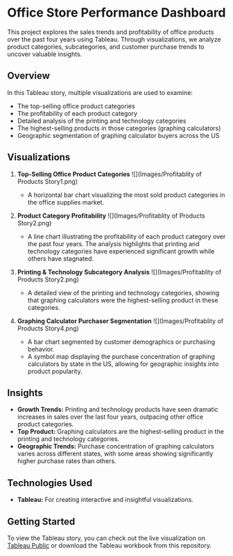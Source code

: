 # Office Store Performance Dashboard

This project explores the sales trends and profitability of office products over the past four years using Tableau. Through visualizations, we analyze product categories, subcategories, and customer purchase trends to uncover valuable insights.

## Overview
In this Tableau story, multiple visualizations are used to examine:
- The top-selling office product categories
- The profitability of each product category
- Detailed analysis of the printing and technology categories
- The highest-selling products in those categories (graphing calculators)
- Geographic segmentation of graphing calculator buyers across the US

## Visualizations
1. **Top-Selling Office Product Categories**
   ![](Images/Profitablity of Products Story1.png)
   - A horizontal bar chart visualizing the most sold product categories in the office supplies market.

2. **Product Category Profitability**
   ![](Images/Profitablity of Products Story2.png)
   - A line chart illustrating the profitability of each product category over the past four years. The analysis highlights that printing and technology categories have experienced significant growth while others have stagnated.

3. **Printing & Technology Subcategory Analysis**
   ![](Images/Profitablity of Products Story2.png)
   - A detailed view of the printing and technology categories, showing that graphing calculators were the highest-selling product in these categories.

4. **Graphing Calculator Purchaser Segmentation**
   ![](Images/Profitablity of Products Story4.png)
   - A bar chart segmented by customer demographics or purchasing behavior.
   - A symbol map displaying the purchase concentration of graphing calculators by state in the US, allowing for geographic insights into product popularity.

## Insights
- **Growth Trends:** Printing and technology products have seen dramatic increases in sales over the last four years, outpacing other office product categories.
- **Top Product:** Graphing calculators are the highest-selling product in the printing and technology categories.
- **Geographic Trends:** Purchase concentration of graphing calculators varies across different states, with some areas showing significantly higher purchase rates than others.

## Technologies Used
- **Tableau:** For creating interactive and insightful visualizations.

## Getting Started
To view the Tableau story, you can check out the live visualization on [Tableau Public](https://public.tableau.com/app/profile/randy.bartolon.barrios6073/viz/ProfitablityofProducts/ProfitablityofProductsStory) or download the Tableau workbook from this repository.
